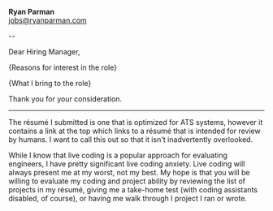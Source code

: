 **Ryan Parman** \
[jobs@ryanparman.com](jobs@ryanparman.com)

--

Dear Hiring Manager,

{Reasons for interest in the role}

{What I bring to the role}

Thank you for your consideration.

---

The résumé I submitted is one that is optimized for ATS systems, however it contains a link at the top which links to a résumé that is intended for review by humans. I want to call this out so that it isn't inadvertently overlooked.

While I know that live coding is a popular approach for evaluating engineers, I have pretty significant live coding anxiety. Live coding will always present me at my worst, not my best. My hope is that you will be willing to evaluate my coding and project ability by reviewing the list of projects in my résumé, giving me a take-home test (with coding assistants disabled, of course), or having me walk through I project I ran or wrote.
